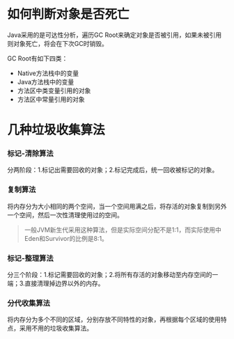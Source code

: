 #  如何判断对象是否死亡

Java采用的是可达性分析，遍历GC Root来确定对象是否被引用，如果未被引用则对象死亡，将会在下次GC时销毁。

GC Root有如下四类：

- Native方法栈中的变量
- Java方法栈中的变量
- 方法区中类变量引用的对象
- 方法区中常量引用的对象

# 几种垃圾收集算法

### 标记-清除算法

分两阶段：1.标记出需要回收的对象；2.标记完成后，统一回收被标记的对象。

### 复制算法

将内存分为大小相同的两个空间，当一个空间用满之后，将存活的对象复制到另外一个空间，然后一次性清理使用过的空间。

> 一般JVM新生代采用这种算法，但是实际空间分配不是1:1，而实际使用中Eden和Survivor的比例是8:1。

### 标记-整理算法

分三个阶段：1.标记需要回收的对象；2.将所有存活的对象移动至内存空间的一端；3.直接清理掉边界以外的内存。

### 分代收集算法

将内存分为多个不同的区域，分别存放不同特性的对象，再根据每个区域的使用特点，采用不用的垃圾收集算法。


